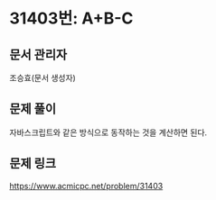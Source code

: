 # 31403번: A+B-C
## 문서 관리자
조승효(문서 생성자)
## 문제 풀이
자바스크립트와 같은 방식으로 동작하는 것을 계산하면 된다.
## 문제 링크
https://www.acmicpc.net/problem/31403